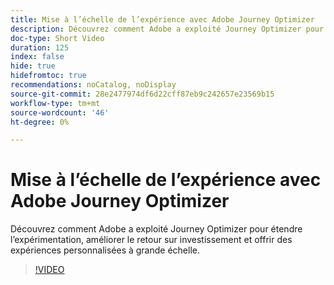 ```yaml
---
title: Mise à l’échelle de l’expérience avec Adobe Journey Optimizer
description: Découvrez comment Adobe a exploité Journey Optimizer pour étendre l’expérimentation, améliorer le retour sur investissement et offrir des expériences personnalisées à grande échelle.
doc-type: Short Video
duration: 125
index: false
hide: true
hidefromtoc: true
recommendations: noCatalog, noDisplay
source-git-commit: 28e2477974df6d22cff87eb9c242657e23569b15
workflow-type: tm+mt
source-wordcount: '46'
ht-degree: 0%

---
```



# Mise à l’échelle de l’expérience avec Adobe Journey Optimizer

Découvrez comment Adobe a exploité Journey Optimizer pour étendre l’expérimentation, améliorer le retour sur investissement et offrir des expériences personnalisées à grande échelle.

<!-- 72_S531_3442531_124_scaling-experimentation-with-adobe-journey-optimizer -->
>[!VIDEO](https://video.tv.adobe.com/v/3458240/?learn=on&enablevpops=true)
